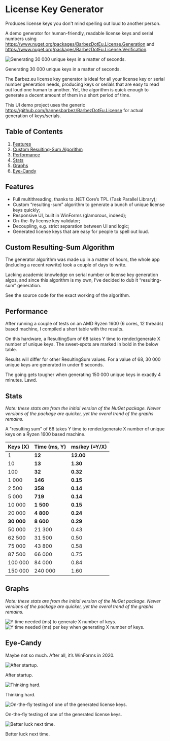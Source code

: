# License Key Generator

Produces license keys you don't mind spelling out loud to another person.

A demo generator for human-friendly, readable license keys and serial numbers using https://www.nuget.org/packages/BarbezDotEu.License.Generation and https://www.nuget.org/packages/BarbezDotEu.License.Verification.

![Generating 30 000 unique keys in a matter of seconds.](https://barbez.eu/wp-content/uploads/2020/10/image-1.png)

Generating 30 000 unique keys in a matter of seconds.

The Barbez.eu license key generator is ideal for all your license key or serial number generation needs, producing keys or serials that are easy to read out loud one human to another. Yet, the algorithm is quick enough to generate a decent amount of them in a short period of time.

This UI demo project uses the generic https://github.com/hannesbarbez/BarbezDotEu.License for actual generation of keys/serials.

## Table of Contents
1. [Features](#features)
2. [Custom Resulting-Sum Algorithm](#custom-resulting-sum-algorithm)
3. [Performance](#performance)
4. [Stats](#stats)
5. [Graphs](#graphs)
6. [Eye-Candy](#eye-candy)

## Features
- Full multithreading, thanks to .NET Core’s TPL (Task Parallel Library);
- Custom “resulting-sum” algorithm to generate a bunch of unique license keys quickly;
- Responsive UI, built in WinForms (glamorous, indeed);
- On-the-fly license key validator;
- Decoupling, e.g. strict separation between UI and logic;
- Generated license keys that are easy for people to spell out loud.

## Custom Resulting-Sum Algorithm

The generator algorithm was made up in a matter of hours, the whole app (including a recent rewrite) took a couple of days to write.

Lacking academic knowledge on serial number or license key generation algos, and since this algorithm is my own, I’ve decided to dub it “resulting-sum” generation.

See the source code for the exact working of the algorithm.

## Performance
After running a couple of tests on an AMD Ryzen 1600 (6 cores, 12 threads) based machine, I compiled a short table with the results.

On this hardware, a ResultingSum of 68 takes Y time to render/generate X number of unique keys. The sweet-spots are marked in bold in the below table.

Results will differ for other ResultingSum values. For a value of 68, 30 000 unique keys are generated in under 9 seconds.

The going gets tougher when generating 150 000 unique keys in exactly 4 minutes. Lawd.

## Stats
*Note: these stats are from the initial version of the NuGet package. Newer versions of the package are quicker, yet the overal trend of the graphs remains.*

A "resulting sum" of 68 takes Y time to render/generate X number of unique keys on a Ryzen 1600 based machine.

| Keys (X) | Time (ms, Y) | ms/key (=Y/X) |
| -------- | ------------ | ------------- |
| 1 | **12** | **12.00** |
| 10 | **13** | **1.30** |
| 100 | **32** | **0.32** |
| 1 000 | **146** | **0.15** |
| 2 500 | **358** | **0.14** |
| 5 000 | **719** | **0.14** |
| 10 000 | **1 500** | **0.15** |
| 20 000 | **4 800** | **0.24** |
| **30 000** | **8 600** | **0.29** |
| 50 000 | 21 300 | 0.43 |
| 62 500 | 31 500 | 0.50 |
| 75 000 | 43 800 | 0.58 |
| 87 500 | 66 000 | 0.75 |
| 100 000 | 84 000 | 0.84 |
| 150 000 | 240 000 | 1.60 |

## Graphs
*Note: these stats are from the initial version of the NuGet package. Newer versions of the package are quicker, yet the overal trend of the graphs remains.*

![Y time needed (ms) to generate X number of keys.](https://barbez.eu/wp-content/uploads/2020/09/image-4.png)
![Y time needed (ms) per key when generating X number of keys.](https://barbez.eu/wp-content/uploads/2020/09/image-3.png)

## Eye-Candy
Maybe not so much. After all, it’s WinForms in 2020.

![After startup.](https://barbez.eu/wp-content/uploads/2020/09/image-2.png)

After startup.

![Thinking hard.](https://barbez.eu/wp-content/uploads/2020/09/image.png)

Thinking hard.

![On-the-fly testing of one of the generated license keys.](https://barbez.eu/wp-content/uploads/2020/09/image-5.png)

On-the-fly testing of one of the generated license keys.

![Better luck next time.](https://barbez.eu/wp-content/uploads/2020/09/image-6.png)

Better luck next time.
